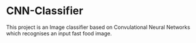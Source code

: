 # CNN-Classifier
This project is an Image classifier based on Convulational Neural Networks which recognises an input fast food image. 
